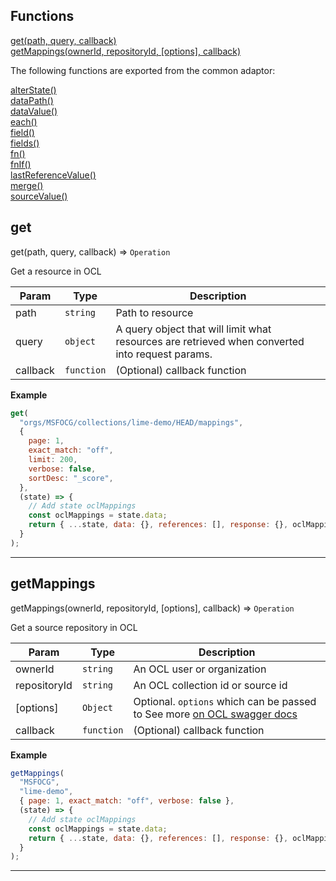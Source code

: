 ## Functions

<dl>
<dt>
    <a href="#get">get(path, query, callback)</a></dt>
<dt>
    <a href="#getmappings">getMappings(ownerId, repositoryId, [options], callback)</a></dt>
</dl>

The following functions are exported from the common adaptor:
<dl>
<dt>
    <a href="/adaptors/packages/common-docs#alterstate">alterState()</a>
</dt>
<dt>
    <a href="/adaptors/packages/common-docs#datapath">dataPath()</a>
</dt>
<dt>
    <a href="/adaptors/packages/common-docs#datavalue">dataValue()</a>
</dt>
<dt>
    <a href="/adaptors/packages/common-docs#each">each()</a>
</dt>
<dt>
    <a href="/adaptors/packages/common-docs#field">field()</a>
</dt>
<dt>
    <a href="/adaptors/packages/common-docs#fields">fields()</a>
</dt>
<dt>
    <a href="/adaptors/packages/common-docs#fn">fn()</a>
</dt>
<dt>
    <a href="/adaptors/packages/common-docs#fnif">fnIf()</a>
</dt>
<dt>
    <a href="/adaptors/packages/common-docs#lastreferencevalue">lastReferenceValue()</a>
</dt>
<dt>
    <a href="/adaptors/packages/common-docs#merge">merge()</a>
</dt>
<dt>
    <a href="/adaptors/packages/common-docs#sourcevalue">sourceValue()</a>
</dt></dl>

## get

get(path, query, callback) ⇒ <code>Operation</code>

Get a resource in OCL


| Param | Type | Description |
| --- | --- | --- |
| path | <code>string</code> | Path to resource |
| query | <code>object</code> | A query object that will limit what resources are retrieved when converted into request params. |
| callback | <code>function</code> | (Optional) callback function |

**Example**  
```js
get(
  "orgs/MSFOCG/collections/lime-demo/HEAD/mappings",
  {
    page: 1,
    exact_match: "off",
    limit: 200,
    verbose: false,
    sortDesc: "_score",
  },
  (state) => {
    // Add state oclMappings
    const oclMappings = state.data;
    return { ...state, data: {}, references: [], response: {}, oclMappings };
  }
);
```

* * *

## getMappings

getMappings(ownerId, repositoryId, [options], callback) ⇒ <code>Operation</code>

Get a source repository in OCL


| Param | Type | Description |
| --- | --- | --- |
| ownerId | <code>string</code> | An OCL user or organization |
| repositoryId | <code>string</code> | An OCL collection id or source id |
| [options] | <code>Object</code> | Optional. `options`  which can be passed to  See more [on OCL swagger docs](https://api.openconceptlab.org/swagger/) |
| callback | <code>function</code> | (Optional) callback function |

**Example**  
```js
getMappings(
  "MSFOCG",
  "lime-demo",
  { page: 1, exact_match: "off", verbose: false },
  (state) => {
    // Add state oclMappings
    const oclMappings = state.data;
    return { ...state, data: {}, references: [], response: {}, oclMappings };
  }
);
```

* * *

